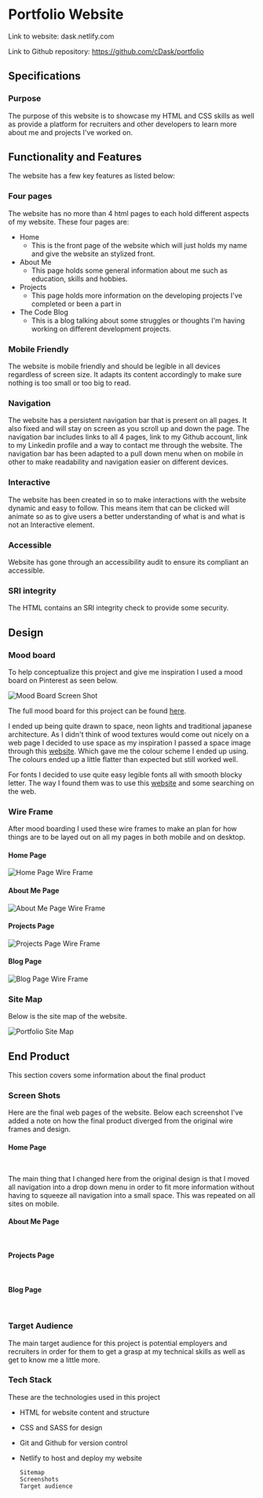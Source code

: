 # Portfolio Website

Link to website: dask.netlify.com

Link to Github repository: https://github.com/cDask/portfolio

## Specifications

### Purpose

The purpose of this website is to showcase my HTML and CSS skills as well as provide a platform for recruiters and other developers to learn more about me and projects I've worked on.

## Functionality and Features

The website has a few key features as listed below:

### Four pages

The website has no more than 4 html pages to each hold different aspects of my website. These four pages are:

-   Home 
    - This is the front page of the website which will just holds my name and give the website an stylized front. 
-   About Me
    - This page holds some general information about me such as education, skills and hobbies.
-   Projects
    -   This page holds more information on the developing projects I've completed or been a part in
-   The Code Blog
    -   This is a blog talking about some struggles or thoughts I'm having working on different development projects.

### Mobile Friendly

The website is mobile friendly and should be legible in all devices regardless of screen size. It adapts its content accordingly to make sure nothing is too small or too big to read.

### Navigation

The website has a persistent navigation bar that is present on all pages. It also fixed and will stay on screen as you scroll up and down the page. The navigation bar includes links to all 4 pages, link to my Github account, link to my Linkedin profile and a way to contact me through the website. The navigation bar has been adapted to a pull down menu when on mobile in other to make readability and navigation easier on different devices.

### Interactive

The website has been created in so to make interactions with the website dynamic and easy to follow. This means item that can be clicked will animate so as to give users a better understanding of what is and what is not an Interactive element.

### Accessible

Website has gone through an accessibility audit to ensure its compliant an accessible.

### SRI integrity

The HTML contains an SRI integrity check to provide some security.

## Design

### Mood board

To help conceptualize this project and give me inspiration I used a mood board on Pinterest as seen below. 

![Mood Board Screen Shot](./resources/documentation/moodboard.png)

The full mood board for this project can be found [here](https://www.pinterest.com.au/dask3/portfolio-website/ "Pinterest Mood Board").

I ended up being quite drawn to space, neon lights and traditional japanese architecture. As I didn't think of wood textures would come out nicely on a web page I decided to use space as my inspiration I passed a space image through this [website](https://artsexperiments.withgoogle.com/artpalette/colors/231f28-475170-718eae-23324c-8d453c "Colour Image Website"). Which gave me the colour scheme I ended up using. The colours ended up a little flatter than expected but still worked well.

For fonts I decided to use quite easy legible fonts all with smooth blocky letter. The way I found them was to use this [website](https://fontjoy.com/ "Font Generator") and some searching on the web.
 
### Wire Frame

After mood boarding I used these wire frames to make an plan for how things are to be layed out on all my pages in both mobile and on desktop.

#### Home Page

![Home Page Wire Frame](./resources/documentation/home-page-wire-frame.png)

#### About Me Page

![About Me Page Wire Frame](./resources/documentation/about-me-wire-frame.png)

#### Projects Page

![Projects Page Wire Frame](./resources/documentation/projects-wire-frame.png)

#### Blog Page

![Blog Page Wire Frame](./resources/documentation/blog-wire-frame.png)

### Site Map

Below is the site map of the website.

![Portfolio Site Map](./resources/documentation/site-map-transparent.png)


## End Product

This section covers some information about the final product

### Screen Shots

Here are the final web pages of the website. Below each screenshot I've added a note on how the final product diverged from the original wire frames and design.

#### Home Page

![]()



![]()

The main thing that I changed here from the original design is that I moved all navigation into a drop down menu in order to fit more information without having to squeeze all navigation into a small space. This was repeated on all sites on mobile.

#### About Me Page

![]()



![]()

#### Projects Page

![]()



![]()

#### Blog Page

![]()



![]()

### Target Audience

The main target audience for this project is potential employers and recruiters in order for them to get a grasp at my technical skills as well as get to know me a little more.

### Tech Stack

These are the technologies used in this project

-   HTML for website content and structure
-   CSS and SASS for design
-   Git and Github for version control
-   Netlify to host and deploy my website


        Sitemap
        Screenshots
        Target audience


